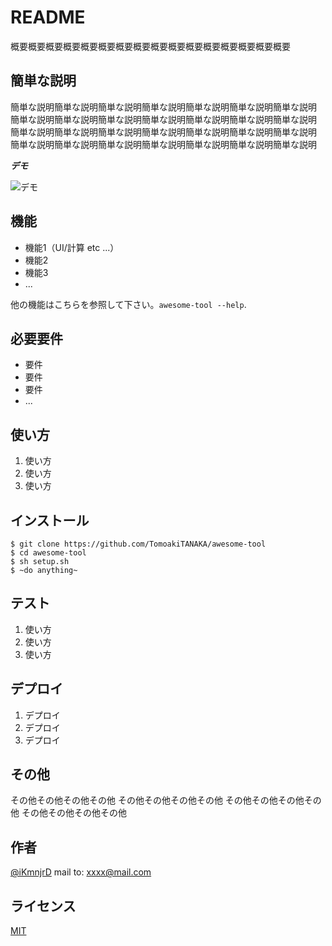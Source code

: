 # README
概要概要概要概要概要概要概要概要概要概要概要概要概要概要概要概要
 
## 簡単な説明
 
簡単な説明簡単な説明簡単な説明簡単な説明簡単な説明簡単な説明簡単な説明
簡単な説明簡単な説明簡単な説明簡単な説明簡単な説明簡単な説明簡単な説明
簡単な説明簡単な説明簡単な説明簡単な説明簡単な説明簡単な説明簡単な説明
簡単な説明簡単な説明簡単な説明簡単な説明簡単な説明簡単な説明簡単な説明
 
***デモ***
 
![デモ](https://image-url.gif)
 
## 機能
 
- 機能1（UI/計算 etc ...）
- 機能2
- 機能3
- ...
 
他の機能はこちらを参照して下さい。`awesome-tool --help`.
 
## 必要要件
 
- 要件
- 要件
- 要件
- ...
 
## 使い方
 
1. 使い方
2. 使い方
3. 使い方
 
## インストール
 
```
$ git clone https://github.com/TomoakiTANAKA/awesome-tool
$ cd awesome-tool
$ sh setup.sh
$ ~do anything~
```
 
## テスト
 
1. 使い方
2. 使い方
3. 使い方
 
## デプロイ
 
1. デプロイ
2. デプロイ
3. デプロイ
 
## その他
 
その他その他その他その他
その他その他その他その他
その他その他その他その他
その他その他その他その他
 
## 作者
 
[@iKmnjrD](https://twitter.com/iKmnrjd)
mail to: xxxx@mail.com
 
## ライセンス
 
[MIT](http://TomoakiTANAKA.mit-license.org)</blockquote>
